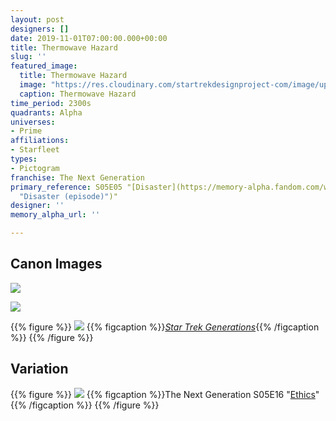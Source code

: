 ```yaml
---
layout: post
designers: []
date: 2019-11-01T07:00:00.000+00:00
title: Thermowave Hazard
slug: ''
featured_image:
  title: Thermowave Hazard
  image: "https://res.cloudinary.com/startrekdesignproject-com/image/upload/v1572637508/RadiationHazardA.png"
  caption: Thermowave Hazard
time_period: 2300s
quadrants: Alpha
universes:
- Prime
affiliations:
- Starfleet
types:
- Pictogram
franchise: The Next Generation
primary_reference: S05E05 "[Disaster](https://memory-alpha.fandom.com/wiki/Disaster
  "Disaster (episode)")"
designer: ''
memory_alpha_url: ''

---
```

## Canon Images

![](https://res.cloudinary.com/startrekdesignproject-com/image/upload/v1572637508/TNG5x5_RadiationWarning2.jpg)

![](https://res.cloudinary.com/startrekdesignproject-com/image/upload/v1572637508/TNG5x5_RadiationWarning1.jpg)

{{% figure %}}
![](https://res.cloudinary.com/startrekdesignproject-com/image/upload/v1586296212/Generations1.jpg)
{{% figcaption %}}[_Star Trek Generations_](https://memory-alpha.fandom.com/wiki/Star_Trek_Generations "Star Trek Generations"){{% /figcaption %}}
{{% /figure %}}

## Variation

{{% figure %}}
![](https://res.cloudinary.com/startrekdesignproject-com/image/upload/v1586296213/Ethics.jpg) {{% figcaption %}}The Next Generation S05E16 "[Ethics](https://memory-alpha.fandom.com/wiki/Ethics_(episode) "Ethics (episode)")"{{% /figcaption %}} {{% /figure %}}